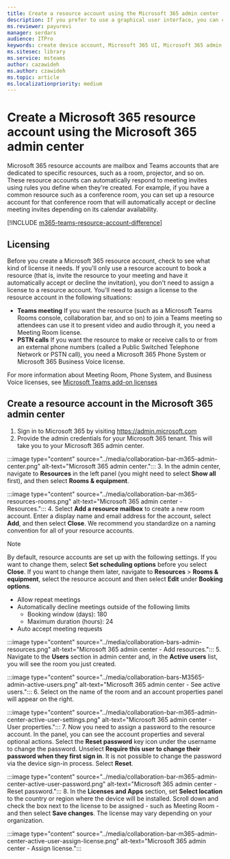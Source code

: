 ```yaml
---
title: Create a resource account using the Microsoft 365 admin center
description: If you prefer to use a graphical user interface, you can create a resource account for your Microsoft Teams Rooms and collaboration bars for Microsoft Teams using the Microsoft 365 Admin Center.
ms.reviewer: payurevi
manager: serdars
audience: ITPro
keywords: create device account, Microsoft 365 UI, Microsoft 365 admin center
ms.sitesec: library
ms.service: msteams
author: cazawideh
ms.author: czawideh
ms.topic: article
ms.localizationpriority: medium
---
```


# Create a Microsoft 365 resource account using the Microsoft 365 admin center

Microsoft 365 resource accounts are mailbox and Teams accounts that are dedicated to specific resources, such as a room, projector, and so on. These resource accounts can automatically respond to meeting invites using rules you define when they're created. For example, if you have a common resource such as a conference room, you can set up a resource account for that conference room that will automatically accept or decline meeting invites depending on its calendar availability.

<!-- The steps in this article show you how to set up a resource account using the Microsoft 365 admin center. If you'd rather use PowerShell to create resource accounts, [Create a resource account using the PowerShell](resource-account-ps.md). -->

[!INCLUDE [m365-teams-resource-account-difference](../includes/m365-teams-resource-account-difference.md)]

## Licensing

Before you create a Microsoft 365 resource account, check to see what kind of license it needs. If you'll only use a resource account to book a resource (that is, invite the resource to your meeting and have it automatically accept or decline the invitation), you don't need to assign a license to a resource account. You'll need to assign a license to the resource account in the following situations:

- **Teams meeting** If you want the resource (such as a Microsoft Teams Rooms console, collaboration bar, and so on) to join a Teams meeting so attendees can use it to present video and audio through it, you need a Meeting Room license. 
- **PSTN calls** If you want the resource to make or receive calls to or from an external phone numbers (called a Public Switched Telephone Network or PSTN call), you need a Microsoft 365 Phone System or Microsoft 365 Business Voice license.

For more information about Meeting Room, Phone System, and Business Voice licenses, see [Microsoft Teams add-on licenses](../teams-add-on-licensing/microsoft-teams-add-on-licensing.md)

## <a href="" id="create-device-acct-m365-admin-ctr"></a>Create a resource account in the Microsoft 365 admin center

1. Sign in to Microsoft 365 by visiting https://admin.microsoft.com
2. Provide the admin credentials for your Microsoft 365 tenant. This will take you to your Microsoft 365 admin center.

:::image type="content" source="../media/collaboration-bar-m365-admin-center.png" alt-text="Microsoft 365 admin center.":::
3. In the admin center, navigate to **Resources** in the left panel (you might need to select **Show all** first), and then select **Rooms & equipment**.

:::image type="content" source="../media/collaboration-bar-m365-resources-rooms.png" alt-text="Microsoft 365 admin center - Resources.":::
4. Select **Add a resource mailbox** to create a new room account. Enter a display name and email address for the account, select **Add**, and then select **Close**. We recommend you standardize on a naming convention for all of your resource accounts.

> [!NOTE]
> By default, resource accounts are set up with the following settings. If you want to change them, select **Set scheduling options** before you select **Close**. If you want to change them later, navigate to **Resources** > **Rooms & equipment**, select the resource account and then select **Edit** under **Booking options**.
>
> - Allow repeat meetings
> - Automatically decline meetings outside of the following limits
>   - Booking window (days): 180
>   - Maximum duration (hours): 24
> - Auto accept meeting requests

:::image type="content" source="../media/collaboration-bars-admin-resources.png" alt-text="Microsoft 365 admin center - Add resources.":::
5. Navigate to the **Users** section in admin center and, in the **Active users** list, you will see the room you just created.

:::image type="content" source="../media/collaboration-bars-M3565-admin-active-users.png" alt-text="Microsoft 365 admin center - See active users.":::
6. Select on the name of the room and an account properties panel will appear on the right.

:::image type="content" source="../media/collaboration-bar-m365-admin-center-active-user-settings.png" alt-text="Microsoft 365 admin center - User properties.":::
7. Now you need to assign a password to the resource account. In the panel, you can see the account properties and several optional actions. Select the **Reset password** key icon under the username to change the password. Unselect **Require this user to change their password when they first sign in**. It is not possible to change the password via the device sign-in process. Select **Reset**.

:::image type="content" source="../media/collaboration-bar-m365-admin-center-active-user-password.png" alt-text="Microsoft 365 admin center - Reset password.":::
8. In the **Licenses and Apps** section, set **Select location** to the country or region where the device will be installed. Scroll down and check the box next to the license to be assigned - such as Meeting Room - and then select **Save changes**. The license may vary depending on your organization.

:::image type="content" source="../media/collaboration-bar-m365-admin-center-active-user-assign-license.png" alt-text="Microsoft 365 admin center - Assign license.":::
